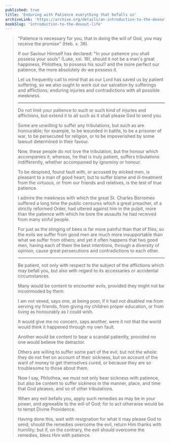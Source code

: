 ```yaml
---
published: true
title: 'Enduring with Patience everything that befalls us'
archiveLink: 'https://archive.org/details/an-introduction-to-the-devout-life/page/98?view=theater'
bookSlug: 'introduction-to-the-devout-life'
---
```


> "Patience is necessary for you, that in doing the will of God, you may receive the promise" (Heb. x. 36).
>
> If our Saviour Himself has declared: "In your patience you shall possess your souls" (Luke, xxi. 19), should it not be a man's great happiness, Philothea, to possess his soul? and the more perfect our patience, the more absolutely do we possess it.
>
> Let us frequently call to mind that as our Lord has saved us by patient suffering, so we also ought to work out our salvation by sufferings and afflictions; enduring injuries and contradictions with all possible meekness.
>
> ---
>
> Do not limit your patience to such or such kind of injuries and afflictions, but extend it to all such as it shall please God to send you.
>
> Some are unwilling to suffer any tribulations, but such as are honourable; for example, to be wounded in battle, to be a prisoner of war, to be persecuted for religion, or to be impoverished by some lawsuit determined in their favour.
>
> Now, these people do not love the tribulation, but the honour which accompanies it; whereas, he that is truly patient, suffers tribulations indifferently, whether accompanied by ignominy or honour.
>
> To be despised, found fault with, or accused by wicked men, is pleasant to a man of good heart; but to suffer blame and ill-treatment from the virtuous, or from our friends and relatives, is the test of true patience.
>
> I admire the meekness with which the great St. Charles Borromeo suffered a long time the public censures which a great preacher, of a strictly reformed Order, had uttered against him in the pulpit, more than the patience with which he bore the assaults he had received from many sinful people.
>
> For just as the stinging of bees is far more painful than that of flies, so the evils we suffer from good men are much more insupportable than what we suffer from others; and yet it often happens that two good men, having each of them the best intentions, through a diversity of opinion, cause great persecutions and contradictions to each other.
>
> ---
>
> Be patient, not only with respect to the subject of the afflictions which may befall you, but also with regard to its accessaries or accidental circumstances.
>
> Many would be content to encounter evils, provided they might not be incommoded by them.
>
> I am not vexed, says one, at being poor, if it had not disabled me from serving my friends, from giving my children proper education, or from living as honourably as I could wish.
>
> It would give me no concern, says another, were it not that the world would think it happened through my own fault.
>
> Another would be content to bear a scandal patiently, provided no one would believe the detractor.
>
> Others are willing to suffer some part of the evil, but not the whole: they do not fret on account of their sickness, but on account of the want of money to get themselves cured, or because they are so troublesome to those about them.
>
> Now I say, Philothea, we must not only bear sickness with patience, but also be content to suffer sickness in the manner, place, and time that God pleases; and so of other tribulations.
>
> When any evil befalls you, apply such remedies as may be in your power, and agreeable to the will of God; for to act otherwise would be to tempt Divine Providence.
>
> Having done this, wait with resignation for what it may please God to send; should the remedies overcome the evil, return Him thanks with humility; but if, on the contrary, the evil should overcome the remedies, bless Him with patience.